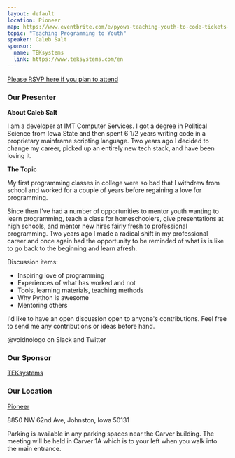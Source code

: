```yaml
---
layout: default
location: Pioneer
map: https://www.eventbrite.com/e/pyowa-teaching-youth-to-code-tickets-32325070155#map-target
topic: "Teaching Programming to Youth"
speaker: Caleb Salt
sponsor:
  name: TEKsystems
  link: https://www.teksystems.com/en
---
```


[Please RSVP here if you plan to attend](https://www.eventbrite.com/e/pyowa-teaching-youth-to-code-tickets-32325070155)

### Our Presenter

__About Caleb Salt__

I am a developer at IMT Computer Services.  I got a degree in Political Science from Iowa State and then spent 6 1/2 years writing code in a proprietary mainframe scripting language.  Two years ago I decided to change my career, picked up an entirely new tech stack, and have been loving it.

__The Topic__

My first programming classes in college were so bad that I withdrew from school and worked for a couple of years before regaining a love for programming.

Since then I've had a number of opportunities to mentor youth wanting to learn programming, teach a class for homeschoolers, give presentations at high schools, and mentor new hires fairly fresh to professional programming.  Two years ago I made a radical shift in my professional career and once again had the opportunity to be reminded of what is is like to go back to the beginning and learn afresh.

Discussion items:

- Inspiring love of programming
- Experiences of what has worked and not
- Tools, learning materials, teaching methods
- Why Python is awesome
- Mentoring others

I'd like to have an open discussion open to anyone's contributions.
Feel free to send me any contributions or ideas before hand.

@voidnologo on Slack and Twitter

### Our Sponsor
[TEKsystems](https://www.teksystems.com/en)


### Our Location

[Pioneer](http://www.pioneer.com/)

8850 NW 62nd Ave, Johnston, Iowa 50131

Parking is available in any parking spaces near the Carver building. The meeting will be held in Carver 1A which is to your left when you walk into the main entrance.
